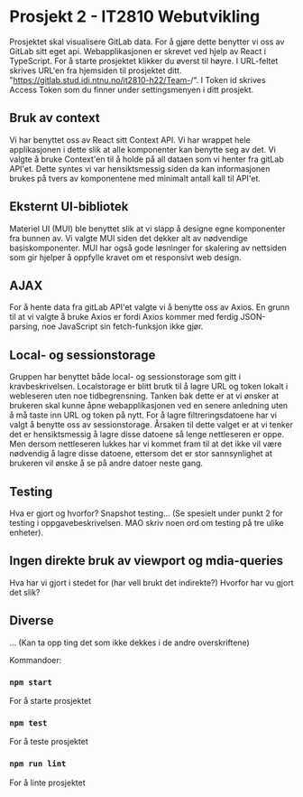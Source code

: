 # Prosjekt 2 - IT2810 Webutvikling
Prosjektet skal visualisere GitLab data. For å gjøre dette benytter vi oss av GitLab sitt eget api. Webapplikasjonen er skrevet ved hjelp av React i TypeScript. For å starte prosjektet klikker du øverst til høyre. I URL-feltet skrives URL'en fra hjemsiden til prosjektet ditt. "https://gitlab.stud.idi.ntnu.no/it2810-h22/Team-<ditt team nummer>/<ditt prosjekt navn>". I Token id skrives Access Token som du finner under settingsmenyen i ditt prosjekt.


## Bruk av context
Vi har benyttet oss av React sitt Context API. Vi har wrappet hele applikasjonen i dette slik at alle komponenter kan benytte seg av det. Vi valgte å bruke Context'en til å holde på all dataen som vi henter fra gitLab API'et. Dette syntes vi var hensiktsmessig siden da kan informasjonen brukes på tvers av komponentene med minimalt antall kall til API'et.

## Eksternt UI-bibliotek
Materiel UI (MUI) ble benyttet slik at vi slapp å designe egne komponenter fra bunnen av. Vi valgte MUI siden det dekker alt av nødvendige basiskomponenter. MUI har også gode løsninger for skalering av nettsiden som gir hjelper å oppfylle kravet om et responsivt web design.

## AJAX
For å hente data fra gitLab API'et valgte vi å benytte oss av Axios. En grunn til at vi valgte å bruke Axios er fordi Axios kommer med ferdig JSON-parsing, noe JavaScript sin fetch-funksjon ikke gjør.

## Local- og sessionstorage
Gruppen har benyttet både local- og sessionstorage som gitt i kravbeskrivelsen. Localstorage er blitt brutk til å lagre URL og token lokalt i webleseren uten noe tidbegrensning. Tanken bak dette er at vi ønsker at brukeren skal kunne åpne webapplikasjonen ved en senere anledning uten å må taste inn URL og token på nytt. For å lagre filtreringsdatoene har vi valgt å benytte oss av sessionstorage. Årsaken til dette valget er at vi tenker det er hensiktsmessig å lagre disse datoene så lenge nettleseren er oppe. Men dersom nettleseren lukkes har vi kommet fram til at det ikke vil være nødvendig å lagre disse datoene, ettersom det er stor sannsynlighet at brukeren vil ønske å se på andre datoer neste gang.

## Testing
Hva er gjort og hvorfor?
Snapshot testing...
(Se spesielt under punkt 2 for testing i oppgavebeskrivelsen. MAO skriv noen ord om testing på tre ulike enheter).


## Ingen direkte bruk av viewport og mdia-queries
Hva har vi gjort i stedet for (har vell brukt det indirekte?)
Hvorfor har vu gjort det slik?

## Diverse
...
(Kan ta opp ting det som ikke dekkes i de andre overskriftene)

Kommandoer:
### `npm start`
For å starte prosjektet
### `npm test`
For å teste prosjektet
### `npm run lint`
For å linte prosjektet
